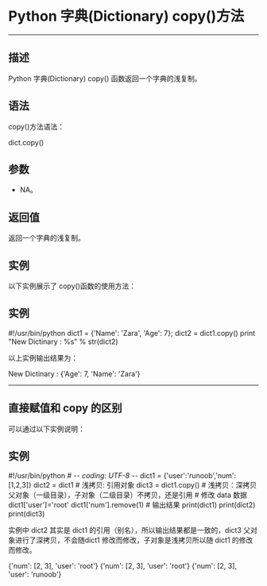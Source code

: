 Python 字典(Dictionary) copy()方法
==============================

* * *

描述
--

Python 字典(Dictionary) copy() 函数返回一个字典的浅复制。

语法
--

copy()方法语法：

dict.copy()

参数
--

*   NA。

返回值
---

返回一个字典的浅复制。

实例
--

以下实例展示了 copy()函数的使用方法：

实例
--

#!/usr/bin/python  dict1 = {'Name': 'Zara', 'Age': 7}; dict2 = dict1.copy()  print  "New Dictinary : %s" % str(dict2)

以上实例输出结果为：

New Dictinary : {'Age': 7, 'Name': 'Zara'}

* * *

直接赋值和 copy 的区别
--------------

可以通过以下实例说明：

实例
--

#!/usr/bin/python  \# -*- coding: UTF-8 -*-  dict1 = {'user':'runoob','num':\[1,2,3\]} dict2 = dict1  \# 浅拷贝: 引用对象  dict3 = dict1.copy()  \# 浅拷贝：深拷贝父对象（一级目录），子对象（二级目录）不拷贝，还是引用  \# 修改 data 数据  dict1\['user'\]='root'  dict1\['num'\].remove(1)  \# 输出结果  print(dict1)  print(dict2)  print(dict3)

实例中 dict2 其实是 dict1 的引用（别名），所以输出结果都是一致的，dict3 父对象进行了深拷贝，不会随dict1 修改而修改，子对象是浅拷贝所以随 dict1 的修改而修改。

{'num': \[2, 3\], 'user': 'root'}
{'num': \[2, 3\], 'user': 'root'}
{'num': \[2, 3\], 'user': 'runoob'}
